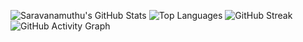 ![Saravanamuthu's GitHub Stats](https://github-readme-stats.vercel.app/api?username=saravanamuthu1&show_icons=true&theme=radical)
![Top Languages](https://github-readme-stats.vercel.app/api/top-langs/?username=saravanamuthu1&layout=compact&theme=radical)
![GitHub Streak](https://streak-stats.demolab.com/?user=saravanamuthu1&theme=radical)
![GitHub Activity Graph](https://github-readme-activity-graph.vercel.app/graph?username=saravanamuthu1&theme=radical)

